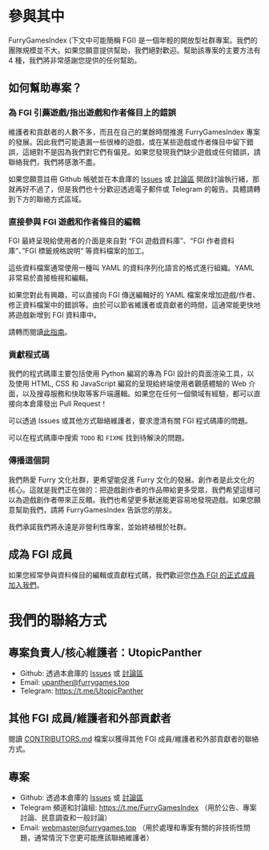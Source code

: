 # 參與其中

FurryGamesIndex (下文中可能簡稱 FGI) 是一個年輕的開放型社群專案。我們的團隊規模並不大。如果您願意提供幫助，我們絕對歡迎。幫助該專案的主要方法有 4 種，我們將非常感謝您提供的任何幫助。

## 如何幫助專案？

### 為 FGI 引薦遊戲/指出遊戲和作者條目上的錯誤

維護者和貢獻者的人數不多，而且在自己的業餘時間推進 FurryGamesIndex 專案的發展。因此我們可能遺漏一些很棒的遊戲，或在某些遊戲或作者條目中留下錯誤，這絕對不是因為我們對它們有偏見。如果您發現我們缺少遊戲或任何錯誤，請聯絡我們，我們將感激不盡。

如果您願意註冊 Github 帳號並在本倉庫的 [Issues](https://github.com/FurryGamesIndex/games/issues) 或 [討論區](https://github.com/FurryGamesIndex/games/discussions) 開啟討論執行緒，那就再好不過了，但是我們也十分歡迎透過電子郵件或 Telegram 的報告。具體請轉到下方的聯絡方式區域。

### 直接參與 FGI 遊戲和作者條目的編輯

FGI 最終呈現給使用者的介面是來自對 “FGI 遊戲資料庫”、“FGI 作者資料庫”、”FGI 標籤規格說明“ 等資料檔案的加工。

這些資料檔案通常使用一種叫 YAML 的資料序列化語言的格式進行組織。YAML 非常易於直接檢視和編輯。

如果您對此有興趣，可以直接向 FGI 傳送編輯好的 YAML 檔案來增加遊戲/作者、修正資料檔案中的錯誤等。由於可以節省維護者或貢獻者的時間，這通常能更快地將遊戲新增到 FGI 資料庫中。

請轉而閱讀[此指南](Contribute.zh-tw.md)。

### 貢獻程式碼

我們的程式碼庫主要包括使用 Python 編寫的專為 FGI 設計的頁面渲染工具，以及使用 HTML, CSS 和 JavaScript 編寫的呈現給終端使用者觀感體驗的 Web 介面，以及搜尋服務和快取等客戶端邏輯。如果您在任何一個領域有經驗，都可以直接向本倉庫發出 Pull Request！

可以透過 Issues 或其他方式聯絡維護者，要求澄清有關 FGI 程式碼庫的問題。

可以在程式碼庫中搜索 `TODO` 和 `FIXME` 找到待解決的問題。

### 傳播這個詞

我們熱愛 Furry 文化社群，更希望能促進 Furry 文化的發展。創作者是此文化的核心。這就是我們正在做的：把遊戲創作者的作品帶給更多受眾，我們希望這樣可以為遊戲創作者帶來正反饋。我們也希望更多獸迷能更容易地發現遊戲。如果您願意幫助我們，請將 FurryGamesIndex 告訴您的朋友。

我們承諾我們將永遠是非營利性專案，並始終植根於社群。

## 成為 FGI 成員

如果您經常參與資料條目的編輯或貢獻程式碼，我們歡迎您[作為 FGI 的正式成員加入我們](FGI-members.zh-tw.md)。

<a id="anchor_contact">

# 我們的聯絡方式

## 專案負責人/核心維護者：UtopicPanther

- Github: 透過本倉庫的 [Issues](https://github.com/FurryGamesIndex/games/issues) 或 [討論區](https://github.com/FurryGamesIndex/games/discussions)
- Email: upanther@furrygames.top
- Telegram: https://t.me/UtopicPanther

## 其他 FGI 成員/維護者和外部貢獻者

閱讀 [CONTRIBUTORS.md](../CONTRIBUTORS.md) 檔案以獲得其他 FGI 成員/維護者和外部貢獻者的聯絡方式。

## 專案

- Github: 透過本倉庫的 [Issues](https://github.com/FurryGamesIndex/games/issues) 或 [討論區](https://github.com/FurryGamesIndex/games/discussions)
- Telegram 頻道和討論組: https://t.me/FurryGamesIndex （用於公告、專案討論、民意調查和一般討論）
- Email: webmaster@furrygames.top （用於處理和專案有關的非技術性問題，通常情況下您更可能應該聯絡維護者）
